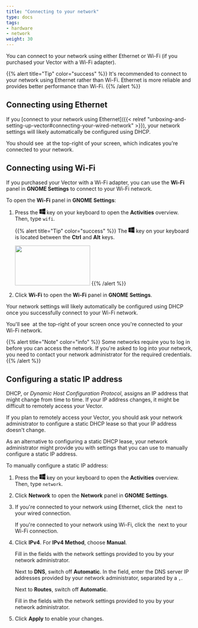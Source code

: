 ```yaml
---
title: "Connecting to your network"
type: docs
tags:
- hardware
- network
weight: 30
---
```


You can connect to your network using either Ethernet or Wi-Fi (if you
purchased your Vector with a Wi-Fi adapter).

{{% alert title="Tip" color="success" %}}
It's recommended to connect to your network using Ethernet rather than Wi-Fi.
Ethernet is more reliable and provides better performance than Wi-Fi.
{{% /alert %}}

## Connecting using Ethernet

<!-- TODO: Use correct image. -->
If you
[connect to your network using Ethernet]({{< relref "unboxing-and-setting-up-vector#connecting-your-wired-network" >}}),
your network settings will likely automatically be configured using DHCP.

You should see <img src="/lib/images/nm-device-wired-symbolic.svg" alt=""> at the
top-right of your screen, which indicates you're connected to your network.

## Connecting using Wi-Fi

If you purchased your Vector with a Wi-Fi adapter, you can use the **Wi-Fi**
panel in **GNOME Settings** to connect to your Wi-Fi network.

To open the **Wi-Fi** panel in **GNOME Settings**:

<!-- TODO: Replace svg element, below, with something less ugly. -->
1. Press the
   <svg xmlns="http://www.w3.org/2000/svg" width="16" height="16" fill="currentColor" class="bi bi-windows" viewBox="0 0 16 16">
     <path d="M6.555 1.375 0 2.237v5.45h6.555V1.375zM0 13.795l6.555.933V8.313H0v5.482zm7.278-5.4.026 6.378L16 16V8.395H7.278zM16 0 7.33 1.244v6.414H16V0z"/>
   </svg> key on your keyboard to open the **Activities** overview. Then, type `wifi`.

   {{% alert title="Tip" color="success" %}}
   The
   <svg xmlns="http://www.w3.org/2000/svg" width="16" height="16" fill="currentColor" class="bi bi-windows" viewBox="0 0 16 16">
     <path d="M6.555 1.375 0 2.237v5.45h6.555V1.375zM0 13.795l6.555.933V8.313H0v5.482zm7.278-5.4.026 6.378L16 16V8.395H7.278zM16 0 7.33 1.244v6.414H16V0z"/>
   </svg> key on your keyboard is located between the **Ctrl** and **Alt** keys.

   <img src="/lib/images/super-key.svg" width="203" height="108" alt="">
   {{% /alert %}}

1. Click **Wi-Fi** to open the **Wi-Fi** panel in **GNOME Settings**.

Your network settings will likely automatically be configured using DHCP once
you successfully connect to your Wi-Fi network.

You'll see <img src="/lib/images/nm-signal-100-symbolic.svg" alt=""> at the
top-right of your screen once you're connected to your Wi-Fi network.

{{% alert title="Note" color="info" %}}
Some networks require you to log in before you can access the network. If
you're asked to log into your network, you need to contact your network
administrator for the required credentials.
{{% /alert %}}

## Configuring a static IP address

DHCP, or _Dynamic Host Configuration Protocol_, assigns an IP address that
might change from time to time. If your IP address changes, it might be
difficult to remotely access your Vector.

If you plan to remotely access your Vector, you should ask your network
administrator to configure a static DHCP lease so that your IP address doesn't
change.

As an alternative to configuring a static DHCP lease, your network
administrator might provide you with settings that you can use to manually
configure a static IP address.

To manually configure a static IP address:

1. Press the
   <svg xmlns="http://www.w3.org/2000/svg" width="16" height="16" fill="currentColor" class="bi bi-windows" viewBox="0 0 16 16">
     <path d="M6.555 1.375 0 2.237v5.45h6.555V1.375zM0 13.795l6.555.933V8.313H0v5.482zm7.278-5.4.026 6.378L16 16V8.395H7.278zM16 0 7.33 1.244v6.414H16V0z"/>
   </svg> key on your keyboard to open the **Activities** overview. Then, type `network`.

1. Click **Network** to open the **Network** panel in **GNOME Settings**.

1. If you're connected to your network using Ethernet, click the
   <img src="/lib/images/settings-symbolic.svg" alt=""> next to your wired connection.

   If you're connected to your network using Wi-Fi, click the
   <img src="/lib/images/settings-symbolic.svg" alt=""> next to your Wi-Fi connection.

1. Click **IPv4**. For **IPv4 Method**, choose **Manual**.

   Fill in the fields with the network settings provided to you by your
   network administrator.

   Next to **DNS**, switch off **Automatic**. In the field, enter the DNS
   server IP addresses provided by your network administrator, separated by a
   `,`.

   Next to **Routes**, switch off **Automatic**.

   Fill in the fields with the network settings provided to you by your
   network administrator.

1. Click **Apply** to enable your changes.
